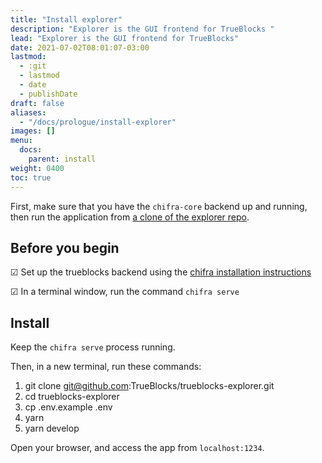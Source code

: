 ```yaml
---
title: "Install explorer"
description: "Explorer is the GUI frontend for TrueBlocks "
lead: "Explorer is the GUI frontend for TrueBlocks"
date: 2021-07-02T08:01:07-03:00
lastmod:
  - :git
  - lastmod
  - date
  - publishDate
draft: false
aliases:
  - "/docs/prologue/install-explorer"
images: []
menu: 
  docs:
    parent: install
weight: 0400
toc: true
---
```


First, make sure that you have the `chifra-core` backend up and running,
then run the application from [a clone of the explorer repo](https://github.com/TrueBlocks/trueblocks-explorer).

## Before you begin

&#9745; Set up the trueblocks backend using the [chifra installation instructions](/docs/install/install-core)

&#9745; In a terminal window, run the command `chifra serve`

## Install

Keep the `chifra serve` process running.

Then, in a new terminal, run these commands:

1. git clone git@github.com:TrueBlocks/trueblocks-explorer.git
2. cd trueblocks-explorer
3. cp .env.example .env
4. yarn
5. yarn develop

Open your browser, and access the app from `localhost:1234`.
